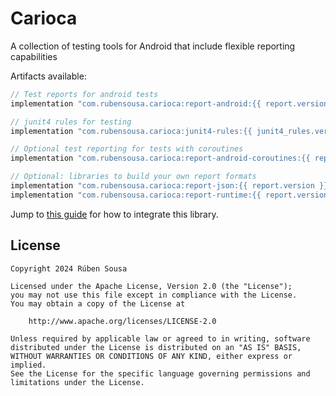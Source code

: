 # Carioca

A collection of testing tools for Android that include flexible reporting capabilities

Artifacts available:


```groovy
// Test reports for android tests
implementation "com.rubensousa.carioca:report-android:{{ report.version }}"

// junit4 rules for testing
implementation "com.rubensousa.carioca:junit4-rules:{{ junit4_rules.version }}"

// Optional test reporting for tests with coroutines
implementation "com.rubensousa.carioca:report-android-coroutines:{{ report.version }}"

// Optional: libraries to build your own report formats
implementation "com.rubensousa.carioca:report-json:{{ report.version }}"
implementation "com.rubensousa.carioca:report-runtime:{{ report.version }}"
```

Jump to [this guide](test-reports-android) for how to integrate this library.


## License

    Copyright 2024 Rúben Sousa
    
    Licensed under the Apache License, Version 2.0 (the "License");
    you may not use this file except in compliance with the License.
    You may obtain a copy of the License at
    
        http://www.apache.org/licenses/LICENSE-2.0
    
    Unless required by applicable law or agreed to in writing, software
    distributed under the License is distributed on an "AS IS" BASIS,
    WITHOUT WARRANTIES OR CONDITIONS OF ANY KIND, either express or implied.
    See the License for the specific language governing permissions and
    limitations under the License.
